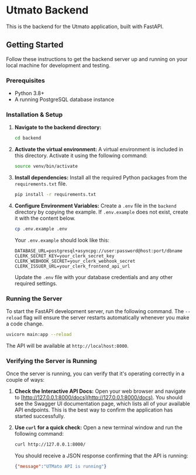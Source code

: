 # Utmato Backend

This is the backend for the Utmato application, built with FastAPI.

## Getting Started

Follow these instructions to get the backend server up and running on your local machine for development and testing.

### Prerequisites

- Python 3.8+
- A running PostgreSQL database instance

### Installation & Setup

1.  **Navigate to the backend directory:**
    ```bash
    cd backend
    ```

2.  **Activate the virtual environment:**
    A virtual environment is included in this directory. Activate it using the following command:
    ```bash
    source venv/bin/activate
    ```

3.  **Install dependencies:**
    Install all the required Python packages from the `requirements.txt` file.
    ```bash
    pip install -r requirements.txt
    ```

4.  **Configure Environment Variables:**
    Create a `.env` file in the `backend` directory by copying the example. If `.env.example` does not exist, create it with the content below.
    ```bash
    cp .env.example .env
    ```
    Your `.env.example` should look like this:
    ```env
    DATABASE_URL=postgresql+asyncpg://user:password@host:port/dbname
    CLERK_SECRET_KEY=your_clerk_secret_key
    CLERK_WEBHOOK_SECRET=your_clerk_webhook_secret
    CLERK_ISSUER_URL=your_clerk_frontend_api_url
    ```
    Update the `.env` file with your database credentials and any other required settings.

### Running the Server

To start the FastAPI development server, run the following command. The `--reload` flag will ensure the server restarts automatically whenever you make a code change.

```bash
uvicorn main:app --reload
```

The API will be available at `http://localhost:8000`.

### Verifying the Server is Running

Once the server is running, you can verify that it's operating correctly in a couple of ways:

1.  **Check the Interactive API Docs:**
    Open your web browser and navigate to [http://127.0.0.1:8000/docs](http://127.0.0.1:8000/docs). You should see the Swagger UI documentation page, which lists all of your available API endpoints. This is the best way to confirm the application has started successfully.

2.  **Use `curl` for a quick check:**
    Open a new terminal window and run the following command:
    ```bash
    curl http://127.0.0.1:8000/
    ```
    You should receive a JSON response confirming that the API is running:
    ```json
    {"message":"UTMato API is running"}
    ``` 